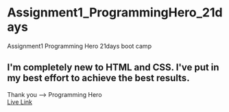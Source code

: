 # Assignment1_ProgrammingHero_21days
Assignment1 Programming Hero 21days boot camp
<h2>I'm completely new to HTML and CSS. I've put in my best effort to achieve the best results.</h2>
Thank you --> Programming Hero <br>
<a href="https://akibsajeeb.github.io/Assignment1_ProgrammingHero_21days/" target="_blank">Live Link<a/>
